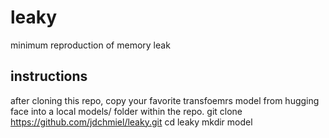 # leaky
minimum reproduction of memory leak


## instructions
after cloning this repo, copy your favorite transfoemrs model from hugging face into a local models/ folder within the repo.
git clone https://github.com/jdchmiel/leaky.git
cd leaky
mkdir model

